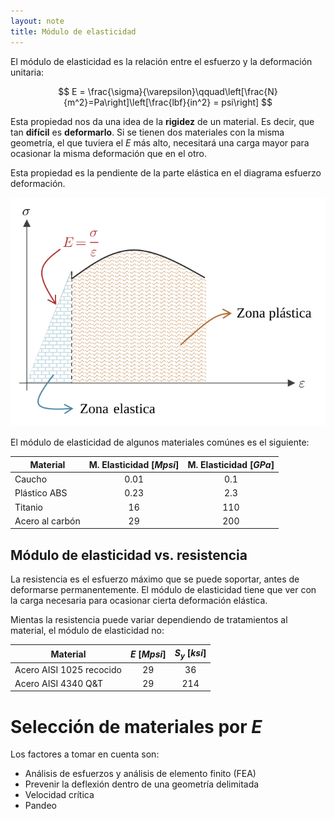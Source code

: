 ```yaml
---
layout: note
title: Módulo de elasticidad
---
```


El módulo de elasticidad es la relación entre el esfuerzo y la deformación unitaria:

$$
E = \frac{\sigma}{\varepsilon}\qquad\left[\frac{N}{m^2}=Pa\right]\left[\frac{lbf}{in^2} = psi\right]
$$

Esta propiedad nos da una idea de la **rigidez** de un material. Es decir, que tan **difícil** es **deformarlo**. Si se tienen dos materiales con la misma geometría, el que tuviera el $E$ más alto, necesitará una carga mayor para ocasionar la misma deformación que en el otro.

Esta propiedad es la pendiente de la parte elástica en el diagrama esfuerzo deformación.

![Diagrama esfuerzo deformación, mostrando el módulo de Young](../../img/diagrama-esfuerzo-deformacion-modulo-young.svg)

El módulo de elasticidad de algunos materiales comúnes es el siguiente:

| Material        | M. Elasticidad $[Mpsi]$ | M. Elasticidad $[GPa]$ |
| -               | :-:                     | :-:                    |
| Caucho          | 0.01                    | 0.1                    |
| Plástico ABS    | 0.23                    | 2.3                    |
| Titanio         | 16                      | 110                    |
| Acero al carbón | 29                      | 200                    |

## Módulo de elasticidad vs. resistencia
La resistencia es el esfuerzo máximo que se puede soportar, antes de deformarse permanentemente. El módulo de elasticidad tiene que ver con la carga necesaria para ocasionar cierta deformación elástica.

Mientas la resistencia puede variar dependiendo de tratamientos al material, el módulo de elasticidad no:

| Material                 | $E\ [Mpsi]$ | $S_y\ [ksi]$ |
| -                        | :-:         | :-:          |
| Acero AISI 1025 recocido | 29          | 36           |
| Acero AISI 4340 Q&T      | 29          | 214          |

# Selección de materiales por $E$
Los factores a tomar en cuenta son:

* Análisis de esfuerzos y análisis de elemento finito (FEA)
* Prevenir la deflexión dentro de una geometría delimitada
* Velocidad crítica
* Pandeo
